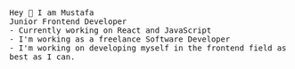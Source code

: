<div align="left"> 
    <samp>Hey 👋 I am Mustafa</samp> <br/>
    <samp> Junior Frontend Developer </samp> <br/>
    <samp> - Currently working on React and JavaScript </samp> <br>
    <samp> - I'm working as a freelance Software Developer</samp> <br/>
    <samp> - I'm working on developing myself in the frontend field as best as I can. </samp>
 <div> 
<br>
